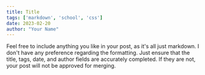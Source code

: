 ```yaml
---
title: Title
tags: ['markdown', 'school', 'css']
date: 2023-02-20
author: "Your Name"
---
```


Feel free to include anything you like in your post, as it's all just markdown. 
I don't have any preference regarding the formatting. 
Just ensure that the title, tags, date, and author fields are accurately completed. If they are not, your post will not be approved for merging.
